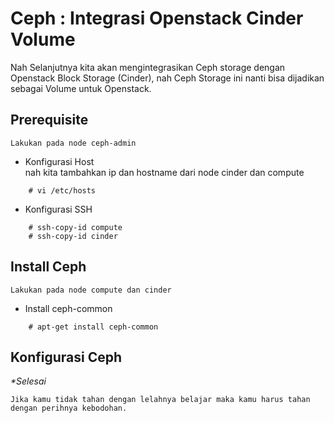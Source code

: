 # Ceph : Integrasi Openstack Cinder Volume

Nah Selanjutnya kita akan mengintegrasikan Ceph storage dengan Openstack Block Storage (Cinder), nah Ceph Storage ini nanti bisa dijadikan sebagai Volume untuk Openstack.

## Prerequisite
```note
Lakukan pada node ceph-admin
```

- Konfigurasi Host
<br>nah kita tambahkan ip dan hostname dari node cinder dan compute
```
    # vi /etc/hosts
```

- Konfigurasi SSH
```
    # ssh-copy-id compute
    # ssh-copy-id cinder
```

## Install Ceph
```note
Lakukan pada node compute dan cinder
```

- Install ceph-common
```
    # apt-get install ceph-common
```

## Konfigurasi Ceph



<i>*Selesai</i>

```
Jika kamu tidak tahan dengan lelahnya belajar maka kamu harus tahan dengan perihnya kebodohan.
```